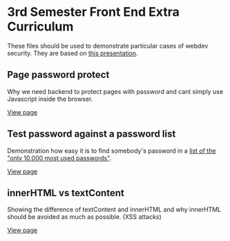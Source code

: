 # 3rd Semester Front End Extra Curriculum
These files should be used to demonstrate particular cases of webdev security.
They are based on [this presentation](https://docs.google.com/presentation/d/1yUZPuLhBBv7fD8Z_nBg20C7qUNCOX1I31mFgII3ztFU/edit?usp=sharing).



## Page password protect
Why we need backend to protect pages with password and cant simply use Javascript inside the browser.

[View page](https://advename.github.io/3rd-sem-mmd-extra/Page_Password_Protect/)

## Test password against a password list
Demonstration how easy it is to find somebody's password in a [list of the "only 10.000 most used passwords"](https://github.com/advename/3rd-sem-mmd-extra/blob/master/Password/password-list.json).

[View page](https://advename.github.io/3rd-sem-mmd-extra/Password/)

## innerHTML vs textContent
Showing the difference of textContent and innerHTML and why innerHTML should be avoided as much as possible.
(XSS attacks)

[View page](https://advename.github.io/3rd-sem-mmd-extra/input_security/)
